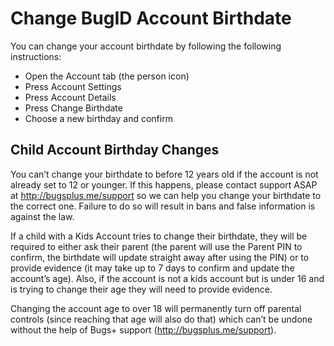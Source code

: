 # Change BugID Account Birthdate

You can change your account birthdate by following the following instructions:

* Open the Account tab (the person icon)
* Press Account Settings
* Press Account Details
* Press Change Birthdate
* Choose a new birthday and confirm

## Child Account Birthday Changes

You can’t change your birthdate to before 12 years old if the account is not already set to 12 or younger. If this happens, please contact support ASAP at http://bugsplus.me/support so we can help you change your birthdate to the correct one. Failure to do so will result in bans and false information is against the law.

If a child with a Kids Account tries to change their birthdate, they will be required to either ask their parent (the parent will use the Parent PIN to confirm, the birthdate will update straight away after using the PIN) or to provide evidence (it may take up to 7 days to confirm and update the account’s age). Also, if the account is not a kids account but is under 16 and is trying to change their age they will need to provide evidence.

Changing the account age to over 18 will permanently turn off parental controls (since reaching that age will also do that) which can’t be undone without the help of Bugs+ support (http://bugsplus.me/support).
